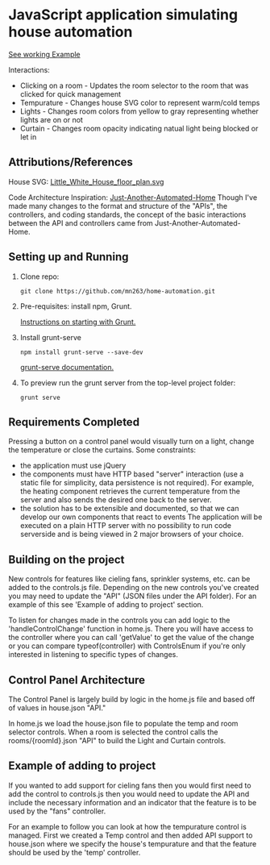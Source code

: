 # JavaScript application simulating house automation

[See working Example](https://mn263.github.io/home-automation/) 

Interactions: 
- Clicking on a room - Updates the room selector to the room that was clicked for quick management
- Tempurature - Changes house SVG color to represent warm/cold temps
- Lights - Changes room colors from yellow to gray representing whether lights are on or not
- Curtain - Changes room opacity indicating natual light being blocked or let in

## Attributions/References
House SVG:
[Little_White_House_floor_plan.svg](https://en.m.wikipedia.org/wiki/File:Little_White_House_floor_plan.svg)

Code Architecture Inspiration:
[Just-Another-Automated-Home](https://github.com/marybeshaw/Just-Another-Automated-Home)
Though I've made many changes to the format and structure of the "APIs", the controllers, and coding standards, the concept of the basic interactions between the API and controllers came from Just-Another-Automated-Home.

## Setting up and Running

1.  Clone repo: 

        git clone https://github.com/mn263/home-automation.git


2.  Pre-requisites: install npm, Grunt. 

    [Instructions on starting with Grunt.](https://gruntjs.com/getting-started)


3.  Install grunt-serve

        npm install grunt-serve --save-dev

    [grunt-serve documentation.](https://www.npmjs.com/package/grunt-serve)


4.  To preview run the grunt server from the top-level project folder:

        grunt serve


## Requirements Completed

Pressing a button on a control panel would visually turn on a light, change the
temperature or close the curtains. Some constraints:
- the application must use jQuery
- the components must have HTTP based "server" interaction (use a static file
for simplicity, data persistence is not required). For example, the heating component
retrieves the current temperature from the server and also sends the desired one
back to the server.
- the solution has to be extensible and documented, so that we can
develop our own components that react to events
The application will be executed on a plain HTTP server with no possibility to run
code serverside and is being viewed in 2 major browsers of your choice.


## Building on the project

New controls for features like cieling fans, sprinkler systems, etc. can be added to the controls.js file.
Depending on the new controls you've created you may need to update the "API" (JSON files under the API folder). For an example of this see 'Example of adding to project' section.

To listen for changes made in the controls you can add logic to the 'handleControlChange' function in home.js.
There you will have access to the controller where you can call 'getValue' to get the value of the change or you can compare typeof(controller) with ControlsEnum if you're only interested in listening to specific types of changes.

## Control Panel Architecture

The Control Panel is largely build by logic in the home.js file and based off of values in house.json "API."

In home.js we load the house.json file to populate the temp and room selector controls. 
When a room is selected the control calls the rooms/{roomId}.json "API" to build the Light and Curtain controls.


## Example of adding to project
If you wanted to add support for cieling fans then you would first need to add the control to controls.js then you would need to update the API and include the necessary information and an indicator that the feature is to be used by the "fans" controller.

For an example to follow you can look at how the tempurature control is managed. First we created a Temp control and then added API support to house.json where we specify the house's tempurature and that the feature should be used by the 'temp' controller.